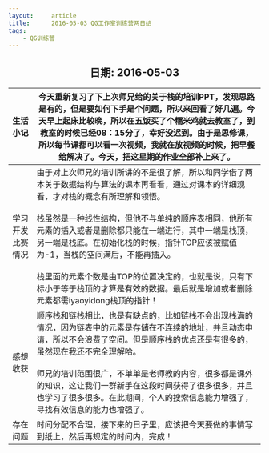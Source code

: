 ```yaml
---
layout:     article
title:      2016-05-03 QG工作室训练营两日结
tags:
    - QG训练营
---
```




<center><h2>日期: 2016-05-03</h2></center>



| 生活小记         | 今天重新复习了下上次师兄给的关于栈的培训PPT，发现思路是有的，但是要如何下手是个问题，所以来回看了好几遍。今天早上起床比较晚，所以在五饭买了个糯米鸡就去教室了，到教室的时候已经08：15分了，幸好没迟到。由于是思修课，所以每节课都可以看一次视频，我就在放视频的时候，把早餐给解决了。今天，把这星期的作业全部补上来了。 |
| :--------------- | ------------------------------------------------------------ |
| 学习开发比赛情况 | 由于对上次师兄的培训所讲的不是很了解，所以和同学借了两本关于数据结构与算法的课本再看看，通过对课本的详细观看，才对栈的概念有所理解和领悟。<br/><br/>栈虽然是一种线性结构，但他不与单纯的顺序表相同，他所有元素的插入或者是删除都只能在一端进行，其中一端是栈顶，另一端是栈底。在初始化栈的时候，指针TOP应该被赋值为-1，当栈的空间满后，不能再插入。<br/><br/>栈里面的元素个数是由TOP的位置决定的，也就是说，只有下标小于等于栈顶的才算是有效的数据。最后就是增加或者删除元素都需iyaoyidong栈顶的指针！ |
| 感想收获         | 顺序栈和链栈相比，也是有缺点的，比如链栈不会出现栈满的情况，因为链表中的元素是存储在不连续的地址，并且动态申请，所以不会浪费了空间。但是顺序栈的优点还是有很多的，虽然现在我还不完全理解哈。<br/><br/>师兄的培训范围很广，不单单是老师教的内容，很多都是课外的知识，这让我们一群新手在这段时间获得了很多很多，并且也学习了很多很多。在此期间，个人的搜索信息能力增强了，寻找有效信息的能力也增强了。 |
| 存在问题         | 时间分配不合理，接下来的日子里，应该把今天要做的事情写到纸上，然后再规定的时间内，完成！ |

